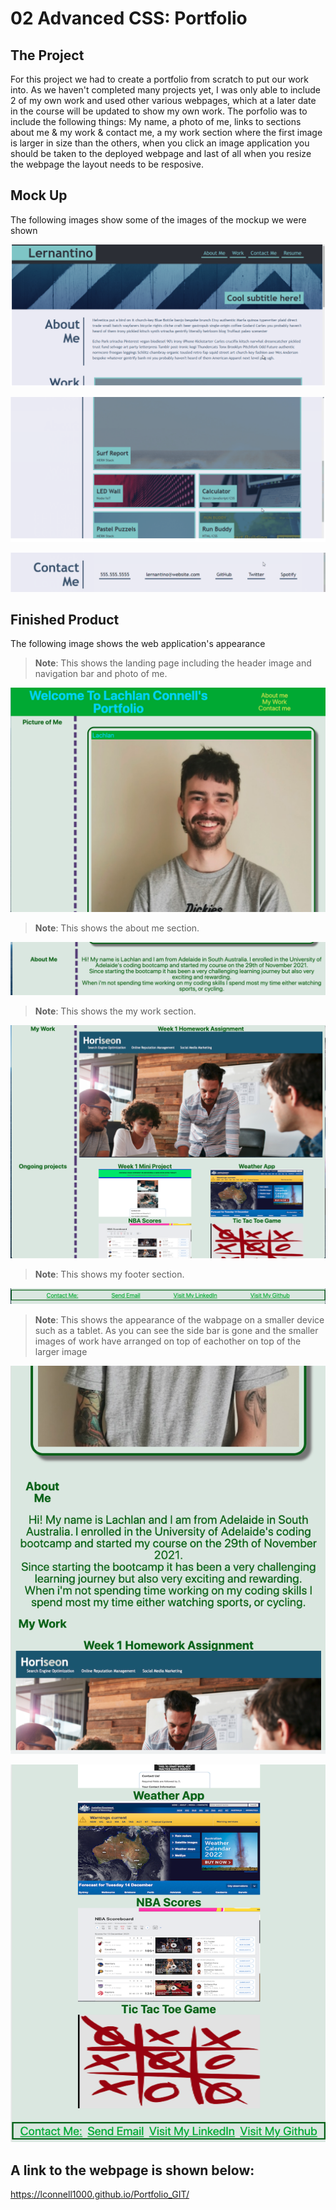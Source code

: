 # 02 Advanced CSS: Portfolio

## The Project

For this project we had to create a portfolio from scratch to put our work into. As we haven't completed many projects yet, I was only able to include 2 of my own work and used other various webpages, which at a later date in the course will be updated to show my own work. The porfolio was to include the following things: My name, a photo of me, links to sections about me & my work & contact me, a my work section where the first image is larger in size than the others, when you click an image application you should be taken to the deployed webpage and last of all when you resize the webpage the layout needs to be resposive.

## Mock Up

The following images show some of the images of the mockup we were shown

![The header of the mockup page](screenshot1.png)

![The work section of the portfolio page](screenshot2.png)

![The footer section of the mockup page](Screenshot3.png)
## Finished Product

The following image shows the web application's appearance 

> **Note**: This shows the landing page including the header image and navigation bar and photo of me.

![My header and photo of me](screenshot4.png)

> **Note**: This shows the about me section.

![About me section](screenshot5.png)

> **Note**: This shows the my work section.

![About me section](screenshot6.png)

> **Note**: This shows my footer section.

![About me section](screenshot7.png)


> **Note**: This shows the appearance of the wabpage on a smaller device such as a tablet. As you can see the side bar is gone and the smaller images of work have arranged on top of eachother on top of the larger image

![No side bar](screenshot8.png)

![Pictures beneath eachother](screenshot9.png)


## A link to the webpage is shown below:
https://lconnell1000.github.io/Portfolio_GIT/
